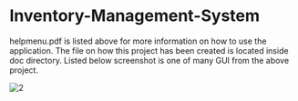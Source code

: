 # Inventory-Management-System
helpmenu.pdf is listed above for more information on how to use the application. The file on how this project has been created is located inside doc directory. Listed below screenshot is one of many GUI from the above project.

![2](https://user-images.githubusercontent.com/87683353/126260636-c19341ce-8240-4962-bcac-2fc645fc7661.png)

